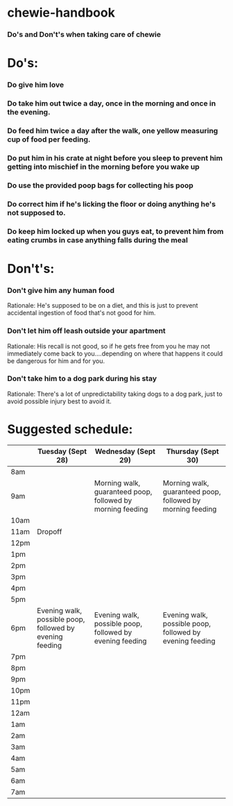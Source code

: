 # chewie-handbook
### Do's and Don't's when taking care of chewie

# Do's:
### Do give him love
### Do take him out twice a day, once in the morning and once in the evening.
### Do feed him twice a day after the walk, one yellow measuring cup of food per feeding.
### Do put him in his crate at night before you sleep to prevent him getting into mischief in the morning before you wake up
### Do use the provided poop bags for collecting his poop
### Do correct him if he's licking the floor or doing anything he's not supposed to.
### Do keep him locked up when you guys eat, to prevent him from eating crumbs in case anything falls during the meal

# Don't's:
### Don't give him any human food
Rationale: He's supposed to be on a diet, and this is just to prevent accidental ingestion of food that's not good for him. 

### Don't let him off leash outside your apartment
Rationale: His recall is not good, so if he gets free from you he may not immediately come back to you....depending on where that happens it could be dangerous for him and for you.

### Don't take him to a dog park during his stay
Rationale: There's a lot of unpredictability taking dogs to a dog park, just to avoid possible injury best to avoid it. 

# Suggested schedule:
| | Tuesday (Sept 28) | Wednesday  (Sept 29) | Thursday  (Sept 30) |
|---|---|---|---|
| 8am  |   |   | |
| 9am  |   | Morning walk, guaranteed poop, followed by morning feeding  | Morning walk, guaranteed poop, followed by morning feeding  |
| 10am  |   |   | |
| 11am   | Dropoff |   | |
| 12pm  |   |   |  |
| 1pm  |   |   | |
| 2pm   |   |   | |
| 3pm  |   |   |  |
| 4pm  |   |   | |
| 5pm  |   |   | |
| 6pm  | Evening walk, possible poop, followed by evening feeding | Evening walk, possible poop, followed by evening feeding  | Evening walk, possible poop, followed by evening feeding |
| 7pm  |   |   | |
| 8pm  |   |   | |
| 9pm  |   |   | |
| 10pm  |   |   | |
| 11pm  |   |   | |
| 12am  |   |   | |
| 1am  |   |   | |
| 2am  |   |   | |
| 3am  |   |   | |
| 4am  |   |   | |
| 5am  |   |   | |
| 6am  |   |   | |
| 7am  |   |   | |
